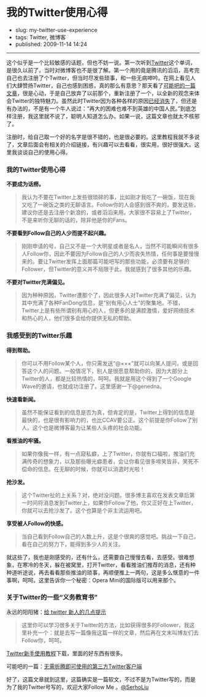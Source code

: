 # 我的Twitter使用心得

- slug: my-twitter-use-experience
- tags: Twitter, 微博客
- published: 2009-11-14 14:24

----------

这个似乎是一个比较敏感的话题，但也不妨一说。第一次听到[Twitter][1]这个单词，是很久以前了，当时对微博客也不是很了解。第一个用的竟是腾讯的滔滔，高考完自己也去注册了个Twitter，但当时尽发些琐事，和一些无病呻吟。在网上看见人们大肆赞扬Twitter，自己也感到困惑，真的那么有意思？那天看了[可能吧的一篇文章][2]，很是心动，于是自己放弃了以前那个，重新注册了一个，以全新的观念来体会Twitter的独特魅力。虽然此时Twitter因为各种各样的原因[已经消失][3]了，但还是有办法的，不是有一个牛人说过：“再大的困难也难不到英雄的中国人民。”到底怎样注册，我这里就不说了，聪明人知道怎么办。如果一说，这篇文章也就太不核邪了。

注册时，给自己取一个好的名字是很不错的，也是很必要的。这里教程我就不多说了，文章后面会有相关的介绍链接，有兴趣可以去看看，很实用，很好很强大。这里我谈谈自己的使用心得。

### 我的Twitter使用心得

__不要成为话痨。__

>我认为不要在Twitter上发些很琐碎的事，比如刚才我吃了一碗饭，现在我又吃了一碗饭之类的无聊语言。Follow你的人会感到很不爽的，要发这些，建议你还是去注册个新浪的，或者滔滔来用。大家很不容易上了Twitter，不是来听你无聊的话的，除非他是你的Fans。

__不要看到Follow自己的人少而提不起兴趣。__

>刚刚申请的号，自己又不是一个大明星或者是名人，当然不可能瞬间有很多人Follow你，因此不要因为Follow自己的人少而丧失热情，任何事是要慢慢来的。要让Twitter发挥上面那篇可能吧写的那些功能，必须要有足够的Follower，但Twitter的意义并不局限于此，我就感到了很多其他的乐趣。

__不要对Twitter充满偏见。__

>因为种种原因，Twitter遭那个了，因此很多人对Twitter充满了偏见，认为其中充满了各种FanDong信息，是“别有用心人士”的聚集地。不错，Twitter上是有些所谓别有用心的人，但更多的是满腔激情，爱好网络技术和热心的人，他们很多会给你提供无私的帮助。

### 我感受到的Twitter乐趣

__得到帮助。__

>你可以不用Follow某个人，你只需发送“@×××”就可以向某人提问，或是回答这个人的问题。一般情况下，别人是很愿意帮助你的，因为大部分上Twitter的人，都是比较热情的，呵呵。我就是用这个得到了一个Google Wave的邀请，也就成功注册了。这里感谢一下@genedna。

__快速看新闻。__

>虽然不能保证看到的信息是否为真，但肯定的是，Twitter上得到的信息是最快的，也是很有影响力的，也比CCAV要公正。这个前提是你Follow了别人。这个也是微博客最为让某些人头疼的社会功能。

__看推油的牢骚。__

>如果你像我一样，有一点窥私癖，上了Twitter，你就有口福啦，推油们充满传奇的想象力，以及那些曝光癖患者，会让你看见很多啼笑皆非，笑死不偿命的信息。在无聊的时候，你就可以消遣时光啦！

__抢沙发。__

>这个Twitter扯的上关系？对，绝对没问题。很多博主喜欢在发表文章后第一时间将消息发到Twitter上，如果你Follow了他，你又正好在上Twitter，你就可以去抢沙发了。这个也算是个非主流运用吧。

__享受被人Follow的快感。__

>当自己看到Follow自己的人数上升，这是个很爽的感觉吧。挑战一下自己，看在自己的努力下，能得到多少人的关注。

就这些了，我也是刚感受的，还有什么，还需要自己慢慢去看，去感受。很难想象，在寒冷的冬天，躲在被窝里，打开Twitter，看看推油们推荐的消息，还有种种道听途说，再去看看那些推油的琐事，再顺便推上一两句，这是多么惬意的一件事啊，呵呵。这里告诉你一个秘密：Opera Mini的国际版可以用来那个。

### 关于Twitter的一些“义务教育书”

永远的阳阳猪：[给 twitter 新人的几点提示][4]
>这里你可以学习很多关于Twitter的方法，比如获得很多的Follower，我这里补充一个：就是去写一篇像我这篇一样的文章，然后再在文末叫博友们去Follow你，呵呵。

[Twitter新手使用教程][5]下载，里面的好东西有很多。

可能吧的一篇：[无需折腾即可使用的第三方Twitter客户端][6]

好了，这篇文章就到这里，这篇确实是一篇软文，不过不是为Twitter写的，而是为了我的Twitter号写的，欢迎大家Follow Me 。[@SerhoLiu][7]

[1]:http://zh.wikipedia.org/zh-cn/Twitter
[2]:http://www.kenengba.com/post/1974.html
[3]:/serho-memorial-microblog
[4]:http://www.xiaxiaoyang.com/archives/46667/
[5]:http://riku.me/2009/05/11/twitter_guide_cn.html
[6]:http://www.kenengba.com/post/1136.html
[7]:http://twitter.com/SerhoLiu
